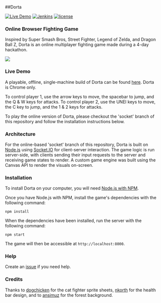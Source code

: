 ##Dorta

[![Live Demo](https://img.shields.io/badge/demo-online-green.svg)](http://dorta.herokuapp.com) [![Jenkins](https://img.shields.io/jenkins/s/https/jenkins.qa.ubuntu.com/precise-desktop-amd64_default.svg)]() [![license](https://img.shields.io/github/license/mashape/apistatus.svg)](https://github.com/quirkycorgi/Dorta/blob/master/LICENSE)

### Online Browser Fighting Game 
Inspired by Super Smash Bros, Street Fighter, Legend of Zelda, and Dragon Ball Z, Dorta is an online multiplayer fighting game made during a 4-day hackathon.

![](https://github.com/quirkycorgi/Dorta/blob/master/img/Dorta.gif)

### Live Demo
A playable, offline, single-machine build of Dorta can be found [here](https://dorta.herokuapp.com). Dorta is Chrome only.

To control player 1, use the arrow keys to move, the spacebar to jump, and the Q & W keys for attacks. To control player 2, use the UNEI keys to move, the C key to jump, and the 1 & 2 keys for attacks.

To play the online version of Dorta, please checkout the 'socket' branch of this repository and follow the installation instructions below.

### Architecture
For the online-based 'socket' branch of this repository, Dorta is built on [Node.js](https://nodejs.org/) using [Socket.IO](http://socket.io/) for client-server interaction. The game logic is run server-side, with clients sending their input requests to the server and receiving game states to render. A custom game engine was built using the Canvas API to render the visuals on-screen. 

### Installation
To install Dorta on your computer, you will need [Node.js with NPM](https://nodejs.org/en/download/).

Once you have Node.js with NPM, install the game's dependencies with the following command:
```
npm install
```

When the dependencies have been installed, run the server with the following command:

```
npm start
```

The game will then be accessible at `http://localhost:8000`. 

### Help
Create an [issue](https://github.com/quirkycorgi/dorta/issues) if you need help.

### Credits
Thanks to [dogchicken](http://opengameart.org/users/dogchicken) for the cat fighter sprite sheets, [nkorth](http://opengameart.org/users/nkorth) for the health bar design, and to [ansimuz](http://opengameart.org/users/ansimuz) for the forest background.